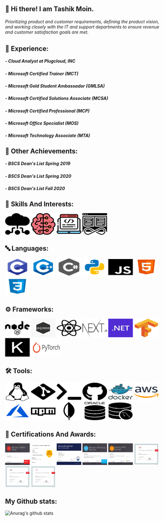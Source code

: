 ## 👋 Hi there! I am Tashik Moin. 
 <div>
      <h6>
            Prioritizing product and customer requirements, defining the product vision, and working closely 
            with the IT and support departments to ensure revenue and customer satisfaction goals are met.
      </h6>
 </div>

     
## 🏫 Experience:
<div>
<h5> - Cloud Analyst at Plugcloud, INC </h5>
<h5> - Microsoft Certified Trainer (MCT) </h5>
<h5> - Microsoft Gold Student Ambassador (GMLSA) </h5>
 <h5> - Microsoft Certified Solutions Associate (MCSA) </h5>
<h5> - Microsoft Certified Professional (MCP) </h5>
<h5> - Microsoft Office Specialist (MOS) </h5>
<h5> - Microsoft Technology Associate (MTA) </h5>
</div>


## 🏫 Other Achievements:
<div>
<h5> - BSCS Dean's List Spring 2019 </h5>
<h5> - BSCS Dean's List Spring 2020 </h5>
<h5> - BSCS Dean's List Fall 2020 </h5>
</div>
      

## 🚀 Skills And Interests:
<div>
<img src="img/CC.svg" height="70" width="80px">
<img src="img/AI.svg" height="70" width="80px">
<img src="img/WD.svg" height="70" width="80px">
<img src="img/DO.svg" height="70" width="80px">
</div>

## 🔤 Languages:

<div>
<img src="img/C.webp" height="60" width="80px">
<img src="img/C++.png" height="60" width="80px">
<img src="img/CS.png" height="60" width="80px">
<img src="img/Python.png" height="60" width="80px">
<img src="img/JS.svg" height="60" width="80px">
<img src="img/HTML.png" height="60" width="80px">
<img src="img/CSS.png" height="60" width="80px">
</div>


## :gear: Frameworks:

<div>
<img src="img/node.svg" height="60" width="80px">
<img src="img/express.png" height="60" width="80px">
<img src="img/react.svg" height="60" width="80px">
<img src="img/next.png" height="60" width="80px">
<img src="img/.NET.png" height="60" width="80px">
 <img src="img/tensorflow.svg" height="60" width="80px">
 <img src="img/keras.svg" height="60" width="80px">
 <img src="img/pytorch.svg" height="60" width="100px">
</div>

## 🛠 Tools:

<div>
<img src="img/Linux.svg" height="60" width="80px">
<img src="img/git.svg" height="60" width="80px">
<img src="img/bash.svg" height="60" width="80px">
<img src="img/github.svg" height="60" width="80px">
<img src="img/docker.webp" height="60" width="80px">
<img src="img/AWS.png" height="60" width="80px">
<img src="img/azure.png" height="60" width="80px">
<img src="img/npm.svg" height="60" width="80px">
<img src="img/mongodb.png" height="60" width="80px">
<img src="img/oracle.png" height="60" width="80px">
<img src="img/mysql.png" height="60" width="80px">
</div>


## 📖 Certifications And Awards:

<div>
<img src="img/Cer1.png" style="zoom: 100%;" height="70" width="80px">
<img src="img/Cer2.png" style="zoom: 100%;" height="70" width="80px">
<img src="img/Cer3.png" style="zoom: 100%;" height="70" width="80px">
<img src="img/Cer4.png" style="zoom: 100%;" height="70" width="80px">
<img src="img/Cer5.png" style="zoom: 100%;" height="70" width="80px">
<img src="img/Cer6.png" style="zoom: 100%;" height="70" width="80px">
<img src="img/Cer7.png" style="zoom: 100%;" height="70" width="80px">
<img src="img/Cer8.png" style="zoom: 100%;" height="70" width="80px">
</div>

## My Github stats:

![Anurag's github stats](https://github-readme-stats.vercel.app/api?username=tashikmoin23)
